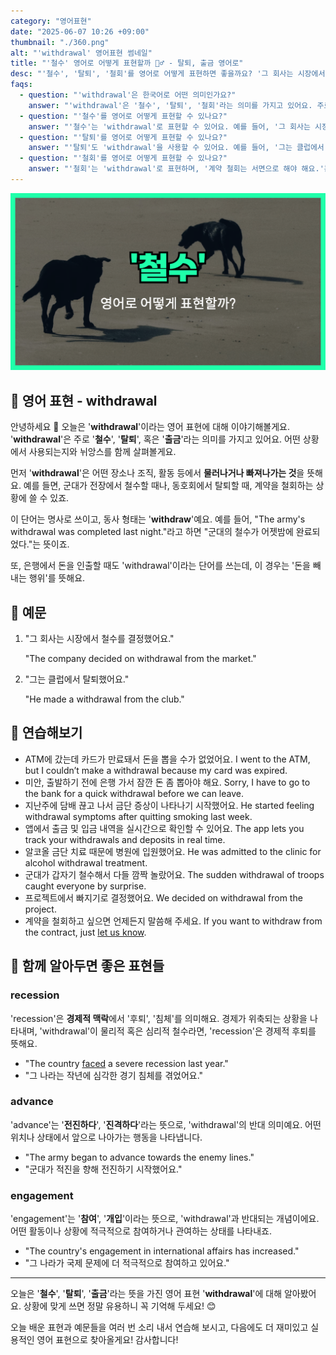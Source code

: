 ```yaml
---
category: "영어표현"
date: "2025-06-07 10:26 +09:00"
thumbnail: "./360.png"
alt: "'withdrawal' 영어표현 썸네일"
title: "'철수' 영어로 어떻게 표현할까 🏃‍♂️ - 탈퇴, 출금 영어로"
desc: "'철수', '탈퇴', '철회'를 영어로 어떻게 표현하면 좋을까요? '그 회사는 시장에서 철수를 결정했어요.', '그는 클럽에서 탈퇴했어요.' 등을 영어로 표현하는 법을 배워봅시다. 다양한 예문을 통해서 연습하고 본인의 표현으로 만들어 보세요."
faqs:
  - question: "'withdrawal'은 한국어로 어떤 의미인가요?"
    answer: "'withdrawal'은 '철수', '탈퇴', '철회'라는 의미를 가지고 있어요. 주로 어떤 장소나 조직에서 물러나거나 빠져나가는 상황을 뜻해요."
  - question: "'철수'를 영어로 어떻게 표현할 수 있나요?"
    answer: "'철수'는 'withdrawal'로 표현할 수 있어요. 예를 들어, '그 회사는 시장에서 철수를 결정했어요.'는 'The company decided on withdrawal from the market.'로 말할 수 있어요."
  - question: "'탈퇴'를 영어로 어떻게 표현할 수 있나요?"
    answer: "'탈퇴'도 'withdrawal'을 사용할 수 있어요. 예를 들어, '그는 클럽에서 탈퇴했어요.'는 'He made a withdrawal from the club.'으로 표현해요."
  - question: "'철회'를 영어로 어떻게 표현할 수 있나요?"
    answer: "'철회'는 'withdrawal'로 표현하며, '계약 철회는 서면으로 해야 해요.'는 'Withdrawal of the contract must be in writing.'으로 말할 수 있어요."
---
```


!['withdrawal' 영어 표현](./360.png)

## 🌟 영어 표현 - withdrawal

안녕하세요 👋 오늘은 '**withdrawal**'이라는 영어 표현에 대해 이야기해볼게요. '**withdrawal**'은 주로 '**철수**', '**탈퇴**', 혹은 '**출금**'라는 의미를 가지고 있어요. 어떤 상황에서 사용되는지와 뉘앙스를 함께 살펴볼게요.

먼저 '**withdrawal**'은 어떤 장소나 조직, 활동 등에서 **물러나거나 빠져나가는 것**을 뜻해요. 예를 들면, 군대가 전장에서 철수할 때나, 동호회에서 탈퇴할 때, 계약을 철회하는 상황에 쓸 수 있죠.

이 단어는 명사로 쓰이고, 동사 형태는 '**withdraw**'예요. 예를 들어, "The army's withdrawal was completed last night."라고 하면 "군대의 철수가 어젯밤에 완료되었다."는 뜻이죠.

또, 은행에서 돈을 인출할 때도 'withdrawal'이라는 단어를 쓰는데, 이 경우는 '돈을 빼내는 행위'를 뜻해요.

## 📖 예문

1. "그 회사는 시장에서 철수를 결정했어요."

   "The company decided on withdrawal from the market."

2. "그는 클럽에서 탈퇴했어요."

   "He made a withdrawal from the club."

## 💬 연습해보기

<ul data-interactive-list>

  <li data-interactive-item>
    <span data-toggler>ATM에 갔는데 카드가 만료돼서 돈을 뽑을 수가 없었어요.</span>
    <span data-answer>I went to the ATM, but I couldn’t make a withdrawal because my card was expired.</span>
  </li>

  <li data-interactive-item>
    <span data-toggler>미안, 출발하기 전에 은행 가서 잠깐 돈 좀 뽑아야 해요.</span>
    <span data-answer>Sorry, I have to go to the bank for a quick withdrawal before we can leave.</span>
  </li>

  <li data-interactive-item>
    <span data-toggler>지난주에 담배 끊고 나서 금단 증상이 나타나기 시작했어요.</span>
    <span data-answer>He started feeling withdrawal symptoms after quitting smoking last week.</span>
  </li>

  <li data-interactive-item>
    <span data-toggler>앱에서 출금 및 입금 내역을 실시간으로 확인할 수 있어요.</span>
    <span data-answer>The app lets you track your withdrawals and deposits in real time.</span>
  </li>

  <li data-interactive-item>
    <span data-toggler>알코올 금단 치료 때문에 병원에 입원했어요.</span>
    <span data-answer>He was admitted to the clinic for alcohol withdrawal treatment.</span>
  </li>

  <li data-interactive-item>
    <span data-toggler>군대가 갑자기 철수해서 다들 깜짝 놀랐어요.</span>
    <span data-answer>The sudden withdrawal of troops caught everyone by surprise.</span>
  </li>

  <li data-interactive-item>
    <span data-toggler>프로젝트에서 빠지기로 결정했어요.</span>
    <span data-answer>We decided on withdrawal from the project.</span>
  </li>

  <li data-interactive-item>
    <span data-toggler>계약을 철회하고 싶으면 언제든지 말씀해 주세요.</span>
    <span data-answer>If you want to withdraw from the contract, just <a href="/blog/in-english/241.let-someone-know/">let us know</a>.</span>
  </li>

</ul>

## 🤝 함께 알아두면 좋은 표현들

### recession

'recession'은 **경제적 맥락**에서 '후퇴', '침체'를 의미해요. 경제가 위축되는 상황을 나타내며, 'withdrawal'이 물리적 혹은 심리적 철수라면, 'recession'은 경제적 후퇴를 뜻해요.

- "The country [faced](/blog/in-english/144.face-something/) a severe recession last year."
- "그 나라는 작년에 심각한 경기 침체를 겪었어요."

### advance

'advance'는 '**전진하다**', '**진격하다**'라는 뜻으로, 'withdrawal'의 반대 의미예요. 어떤 위치나 상태에서 앞으로 나아가는 행동을 나타냅니다.

- "The army began to advance towards the enemy lines."
- "군대가 적진을 향해 전진하기 시작했어요."

### engagement

'engagement'는 '**참여**', '**개입**'이라는 뜻으로, 'withdrawal'과 반대되는 개념이에요. 어떤 활동이나 상황에 적극적으로 참여하거나 관여하는 상태를 나타내죠.

- "The country's engagement in international affairs has increased."
- "그 나라가 국제 문제에 더 적극적으로 참여하고 있어요."

---

오늘은 '**철수**', '**탈퇴**', '**출금**'라는 뜻을 가진 영어 표현 '**withdrawal**'에 대해 알아봤어요. 상황에 맞게 쓰면 정말 유용하니 꼭 기억해 두세요! 😊

오늘 배운 표현과 예문들을 여러 번 소리 내서 연습해 보시고, 다음에도 더 재미있고 실용적인 영어 표현으로 찾아올게요! 감사합니다!
